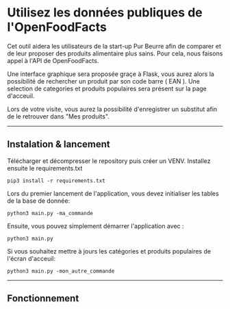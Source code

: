 # Utilisez les données publiques de l'OpenFoodFacts #


Cet outil aidera les utilisateurs de la start-up Pur Beurre afin de comparer et de leur proposer des produits alimentaire
plus sains. 
Pour cela, nous faisons appel à l'API de OpenFoodFacts.

Une interface graphique sera proposée graçe à Flask, vous aurez alors la possibilité de rechercher un produit par son code barre ( EAN ).
Une selection de categories et produits populaires sera présent sur la page d'acceuil.

Lors de votre visite, vous aurez la possibilité d'enregistrer un substitut afin de le retrouver dans "Mes produits".

-------------------------------------------------------------------------------

## Instalation & lancement ##

Télécharger et décompresser le repository puis créer un VENV. Installez ensuite le requirements.txt

    pip3 install -r requirements.txt

Lors du premier lancement de l'application, vous devez initialiser les tables de la base de donnée:

    python3 main.py -ma_commande

Ensuite, vous pouvez simplement démarrer l'application avec :

    python3 main.py

Si vous souhaitez mettre à jours les catégories et produits populaires de l'écran d'acceuil:

    python3 main.py -mon_autre_commande

----------------------------------------------------------------------------

## Fonctionnement ##







